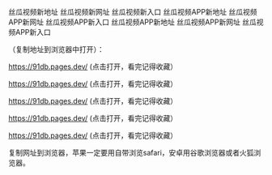丝瓜视频新地址 丝瓜视频新网址 丝瓜视频新入口 丝瓜视频APP新地址 丝瓜视频APP新网址 丝瓜视频APP新入口 丝瓜视频APP新地址 丝瓜视频APP新网址 丝瓜视频APP新入口

（复制地址到浏览器中打开）：

https://91db.pages.dev/ (点击打开，看完记得收藏）

https://91db.pages.dev/ (点击打开，看完记得收藏）

https://91db.pages.dev/ (点击打开，看完记得收藏）

https://91db.pages.dev/ (点击打开，看完记得收藏）

https://91db.pages.dev/ (点击打开，看完记得收藏）


复制网址到浏览器，苹果一定要用自带浏览safari，安卓用谷歌浏览器或者火狐浏览器。
